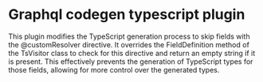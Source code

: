 # Graphql codegen typescript plugin

This plugin modifies the TypeScript generation process to skip fields with the @customResolver directive.
It overrides the FieldDefinition method of the TsVisitor class to check for this directive and return an empty string if it is present.
This effectively prevents the generation of TypeScript types for those fields, allowing for more control over the generated types.
